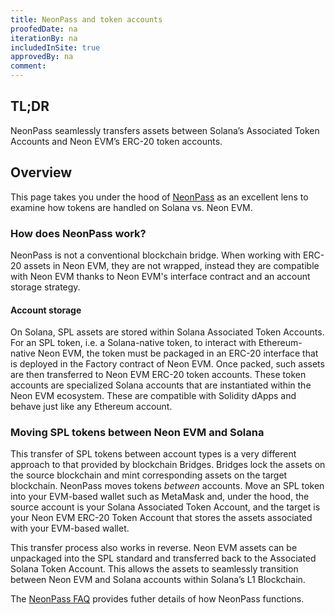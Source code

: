 ```yaml
---
title: NeonPass and token accounts
proofedDate: na
iterationBy: na
includedInSite: true
approvedBy: na
comment: 
---
```


## TL;DR

NeonPass seamlessly transfers assets between Solana’s Associated Token Accounts and Neon EVM’s ERC-20 token accounts. 

## Overview

This page takes you under the hood of [NeonPass](/docs/token_transferring/neonpass_usage) as an excellent lens to examine how tokens are handled on Solana vs. Neon EVM. 

### How does NeonPass work?

NeonPass is not a conventional blockchain bridge. When working with ERC-20 assets in Neon EVM, they are not wrapped, instead they are compatible with Neon EVM thanks to Neon EVM's interface contract and an account storage strategy.

#### Account storage

On Solana, SPL assets are stored within Solana Associated Token Accounts. For an SPL token, i.e. a Solana-native token, to interact with Ethereum-native Neon EVM, the token must be packaged in an ERC-20 interface that is deployed in the Factory contract of Neon EVM. Once packed, such assets are then transferred to Neon EVM ERC-20 token accounts. These token accounts are specialized Solana accounts that are instantiated within the Neon EVM ecosystem. These are compatible with Solidity dApps and behave just like any Ethereum account. 

### Moving SPL tokens between Neon EVM and Solana

This transfer of SPL tokens between account types is a very different approach to that provided by blockchain Bridges. Bridges lock the assets on the source blockchain and mint corresponding assets on the target blockchain. NeonPass moves tokens *between* accounts. Move an SPL token into your EVM-based wallet such as MetaMask and, under the hood, the source account is your Solana Associated Token Account, and the target is your Neon EVM ERC-20 Token Account that stores the assets associated with your EVM-based wallet.

This transfer process also works in reverse. Neon EVM assets can be unpackaged into the SPL standard and transferred back to the Associated Solana Token Account. This allows the assets to seamlessly transition between Neon EVM and Solana accounts within Solana’s L1 Blockchain. 


The [NeonPass FAQ](/docs/faq/neonpass) provides futher details of how NeonPass functions.

